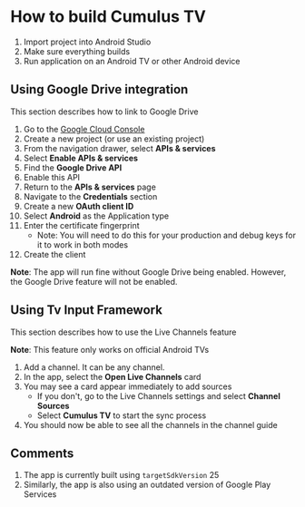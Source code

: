 # How to build Cumulus TV

1. Import project into Android Studio
1. Make sure everything builds
1. Run application on an Android TV or other Android device

## Using Google Drive integration
This section describes how to link to Google Drive

1. Go to the [Google Cloud Console](http://console.cloud.google.com)
1. Create a new project (or use an existing project)
1. From the navigation drawer, select **APIs & services**
1. Select **Enable APIs & services**
1. Find the **Google Drive API**
1. Enable this API
1. Return to the **APIs & services** page
1. Navigate to the **Credentials** section
1. Create a new **OAuth client ID**
1. Select **Android** as the Application type
1. Enter the certificate fingerprint
    * Note: You will need to do this for your production and debug keys for it to work in both modes
1. Create the client

**Note**: The app will run fine without Google Drive being enabled. However, the Google Drive feature will not be enabled.

## Using Tv Input Framework
This section describes how to use the Live Channels feature

**Note**: This feature only works on official Android TVs

1. Add a channel. It can be any channel.
1. In the app, select the **Open Live Channels** card
1. You may see a card appear immediately to add sources
    * If you don't, go to the Live Channels settings and select **Channel Sources**
    * Select **Cumulus TV** to start the sync process
1. You should now be able to see all the channels in the channel guide

## Comments

1. The app is currently built using `targetSdkVersion` 25
1. Similarly, the app is also using an outdated version of Google Play Services